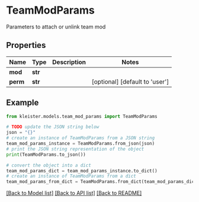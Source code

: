 # TeamModParams

Parameters to attach or unlink team mod

## Properties

Name | Type | Description | Notes
------------ | ------------- | ------------- | -------------
**mod** | **str** |  | 
**perm** | **str** |  | [optional] [default to 'user']

## Example

```python
from kleister.models.team_mod_params import TeamModParams

# TODO update the JSON string below
json = "{}"
# create an instance of TeamModParams from a JSON string
team_mod_params_instance = TeamModParams.from_json(json)
# print the JSON string representation of the object
print(TeamModParams.to_json())

# convert the object into a dict
team_mod_params_dict = team_mod_params_instance.to_dict()
# create an instance of TeamModParams from a dict
team_mod_params_from_dict = TeamModParams.from_dict(team_mod_params_dict)
```
[[Back to Model list]](../README.md#documentation-for-models) [[Back to API list]](../README.md#documentation-for-api-endpoints) [[Back to README]](../README.md)


